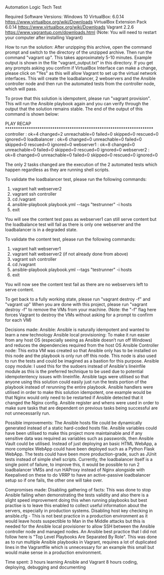 Automation Logic Tech Test

Required Software Versions:
Windows 10
VirtualBox: 6.0.14    https://www.virtualbox.org/wiki/Downloads
VirtualBox Extension Pack 6.0.14    https://www.virtualbox.org/wiki/Downloads
Vagrant 2.2.6   https://www.vagrantup.com/downloads.html (Note: You will need to restart your computer after installing Vagrant)

How to run the solution:
After unzipping this archive, open the command prompt and switch to the directory of the unzipped archive.
Then run the command "vagrant up". This takes approximately 5-10 minutes. Example output is shown in the file "vagrant_output.txt" in this directory.
If you get any prompts asking you confirm if VirtualBox Interface can make a change, please click on "Yes" as this will allow Vagrant to set up the virtual network interfaces.
This will create the loadbalancer, 2 webservers and the Ansible controller node and then run the automated tests from the controller node, which will pass.

To prove that this solution is idempotent, please run "vagrant provision". This will run the Ansible playbook again and you can verify through the output that the solution remains stable.
The end of the output of this command is shown below:

PLAY RECAP *********************************************************************
controller                 : ok=4    changed=2    unreachable=0    failed=0    skipped=0    rescued=0    ignored=0
loadbalancer               : ok=6    changed=0    unreachable=0    failed=0    skipped=0    rescued=0    ignored=0
webserver1                 : ok=8    changed=0    unreachable=0    failed=0    skipped=0    rescued=0    ignored=0
webserver2                 : ok=8    changed=0    unreachable=0    failed=0    skipped=0    rescued=0    ignored=0

The only 2 tasks changed are the execution of the 2 automated tests which happen regardless as they are running shell scripts.

To validate the loadbalancer test, please run the following commands:
1. vagrant halt webserver2
2. vagrant ssh controller
3. cd /vagrant
4. ansible-playbook playbook.yml --tags "testrunner" -i hosts
5. exit

You will see the content test pass as webserver1 can still serve content but the loadbalance test will fail as there is only one webserver and the loadbalancer is in a degraded state. 

To validate the content test, please run the following commands:
1. vagrant halt webserver1
2. vagrant halt webserver2 (if not already done from above)
3. vagrant ssh controller
4. cd /vagrant
5. ansible-playbook playbook.yml --tags "testrunner" -i hosts
6. exit

You will now see the content test fail as there are no webservers left to serve content.

To get back to a fully working state, please run "vagrant destroy -f" and "vagrant up"
When you are done with this project, please run "vagrant destroy -f" to remove the VMs from your machine.
(Note: the "-f" flag here forces Vagrant to destroy the VMs without asking for a prompt to confirm for each VM)

Decisions made:
Ansible: Ansible is naturally idempotent and wanted to learn a new technology
Ansible local provisioning: To make it run easier from any host OS (especially seeing as Ansible doesn’t run off Windows) and reduces the dependencies required from the host OS
Ansible Controller node: This extra VM was created so that Ansible only has to be installed on this node and the playbook is only run off this node. This node is also used to run the tests and could be imagined as a bastion for this purpose.
Ansible copy module: I used this for the sudoers instead of Ansible's lineinfile module as this is the preferred technique to be used due to potential idempotentency issues with lineinfile.
Ansible tags were utilised so that anyone using this solution could easily just run the tests portion of the playbook instead of rerunning the entire playbook.
Ansible handlers were utilised in order to make this solution idempotent, one example would be that Nginx would only need to be restarted if Ansible detected that it changed the Nginx config.
Ansible register and whens were used in order to make sure tasks that are dependent on previous tasks being successful are not unnecessarily run.

Possible improvements:
The Ansible hosts file could be dynamically generated instead of a static hard-coded hosts file.
Ansible variables could have been utilised to make this project more maintainable and if any sensitive data was required as variables such as passwords, then Ansible Vault could be utilised.
Instead of just deploying an basic HTML WebApp, a more complex WebApp could have been deployed such as a Python Flask WebApp.
The tests could have been more production-grade, such as JUnit tests instead of simple shell scripts.
Currently, the loadbalancer itself is a single point of failure, to improve this, it would be possible to run 2 loadbalancer VMSs and run HAProxy instead of Nginx alongside with Keepalived on these to do VRRP to have an active-passive loadbalancer setup so if one fails, the other one will take over.

Compromises made:
Disabling gathering of facts: This was done to stop Ansible failing when demonstrating the tests validity and also there is a slight speed improvement doing this when running playbooks but best practise 
is to leave this enabled to collect useful information about the servers, especially in production systems.
Disabling host key checking in ansible.cfg - This is not best practice in a production environment as it would leave hosts suspectible to Man in the Middle attacks but this is needed for the Ansible local provisioner to allow SSH between the Ansible controller node and managed nodes.
An Ansible best practice that I did not follow here is "Top Level Playbooks Are Separated By Role". This was done as to run multiple Ansible playbooks in Vagrant, requires a lot of duplicated lines in the Vagrantfile which is unnecessary for an example this small but would make sense in a production environment.

Time spent:
3 hours learning Ansible and Vagrant
8 hours coding, deploying, debugging and documenting
